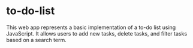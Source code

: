 # to-do-list
This web app represents a basic implementation of a to-do list using JavaScript. It allows users to add new tasks, delete tasks, and filter tasks based on a search term.
